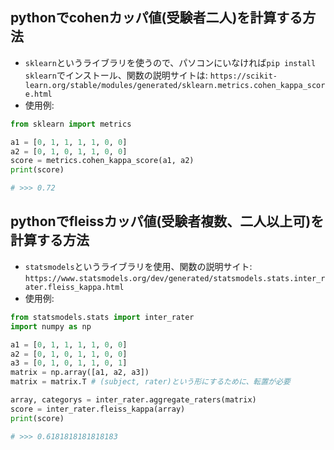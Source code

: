 ## pythonでcohenカッパ値(受験者二人)を計算する方法


* `sklearn`というライブラリを使うので、パソコンにいなければ`pip install sklearn`でインストール、関数の説明サイトは: `https://scikit-learn.org/stable/modules/generated/sklearn.metrics.cohen_kappa_score.html`
* 使用例:

```py
from sklearn import metrics

a1 = [0, 1, 1, 1, 1, 0, 0]
a2 = [0, 1, 0, 1, 1, 0, 0]
score = metrics.cohen_kappa_score(a1, a2)
print(score)

# >>> 0.72
```

## pythonでfleissカッパ値(受験者複数、二人以上可)を計算する方法

* `statsmodels`というライブラリを使用、関数の説明サイト: `https://www.statsmodels.org/dev/generated/statsmodels.stats.inter_rater.fleiss_kappa.html`
* 使用例:

```py
from statsmodels.stats import inter_rater
import numpy as np

a1 = [0, 1, 1, 1, 1, 0, 0]
a2 = [0, 1, 0, 1, 1, 0, 0]
a3 = [0, 1, 0, 1, 1, 0, 1]
matrix = np.array([a1, a2, a3])
matrix = matrix.T # (subject, rater)という形にするために、転置が必要

array, categorys = inter_rater.aggregate_raters(matrix)
score = inter_rater.fleiss_kappa(array)
print(score)

# >>> 0.6181818181818183


